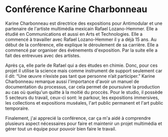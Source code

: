 # Conférence Karine Charbonneau 

Karine Charbonneau est directrice des expositions pour Antimodular et une partenaire de l'artiste multimédia mexicain Rafael Lozano-Hemmer. Elle a étudié en  Communications et aussi en Arts et Technologies. Elle a commencé à travailler avec Rafael Lozano-Hemmer il y a déjà 15 ans. Au début de la conférence, elle explique le déroulement de sa carrière. Elle a commencé par organiser des événements d'exposition. Par la suite elle a fait des entrevues avec des artistes.

Après ça, elle parle de Rafael qui a des études en chimie. Donc, pour ces projet il utilise la science mais comme instrument de support seulement car il dit: “Une œuvre n’existe pas tant que personne n’ait participer.” Karine Charbonneau remarque aussi l'importance d'avoir un manuel de documentation du processus, car cela permet de poursuivre la production au cas où quelqu'un quitte à la moitié du proccès. Pour le studio, il possède 5 secteurs du travail, ceux-ci sont: le parkour, les expositions immersives, les collections et expositions muséales,  l'art public permanent et l'art public temporaire.

Finalement, j'ai apprecié la conférence, car ça m'a aidé à comprendre plusieurs aspect nécessaires pour faire et maintenir un projet multimédia et gérer tout un équipe pour pouvoir bien faire le travail.


